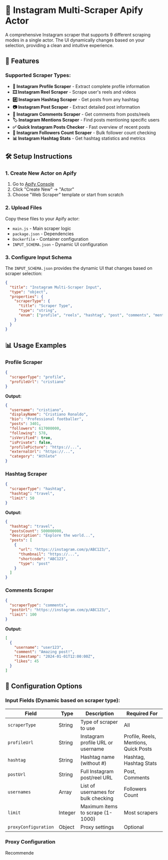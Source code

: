 # 🚀 Instagram Multi-Scraper Apify Actor

A comprehensive Instagram scraper that supports 9 different scraping modes in a single actor. The UI dynamically changes based on your selection, providing a clean and intuitive experience.

## 🎯 Features

### Supported Scraper Types:

- **👤 Instagram Profile Scraper** - Extract complete profile information
- **🎞️ Instagram Reel Scraper** - Scrape user's reels and videos  
- **#️⃣ Instagram Hashtag Scraper** - Get posts from any hashtag
- **📷 Instagram Post Scraper** - Extract detailed post information
- **💬 Instagram Comments Scraper** - Get comments from posts/reels
- **🏷️ Instagram Mentions Scraper** - Find posts mentioning specific users
- **✅ Quick Instagram Posts Checker** - Fast overview of recent posts
- **👥 Instagram Followers Count Scraper** - Bulk follower count checking
- **📊 Instagram Hashtag Stats** - Get hashtag statistics and metrics

## 🛠️ Setup Instructions

### 1. Create New Actor on Apify

1. Go to [Apify Console](https://console.apify.com/)
2. Click "Create New" → "Actor"
3. Choose "Web Scraper" template or start from scratch

### 2. Upload Files

Copy these files to your Apify actor:

- `main.js` - Main scraper logic
- `package.json` - Dependencies
- `Dockerfile` - Container configuration  
- `INPUT_SCHEMA.json` - Dynamic UI configuration

### 3. Configure Input Schema

The `INPUT_SCHEMA.json` provides the dynamic UI that changes based on scraper selection:

```json
{
  "title": "Instagram Multi-Scraper Input",
  "type": "object", 
  "properties": {
    "scraperType": {
      "title": "Scraper Type",
      "type": "string",
      "enum": ["profile", "reels", "hashtag", "post", "comments", "mentions", "quick-posts", "followers-count", "hashtag-stats"]
    }
  }
}
```

## 📊 Usage Examples

### Profile Scraper
```json
{
  "scraperType": "profile",
  "profileUrl": "cristiano"
}
```

**Output:**
```json
{
  "username": "cristiano",
  "displayName": "Cristiano Ronaldo", 
  "bio": "Professional footballer",
  "posts": 3401,
  "followers": 617000000,
  "following": 578,
  "isVerified": true,
  "isPrivate": false,
  "profilePicture": "https://...",
  "externalUrl": "https://...",
  "category": "Athlete"
}
```

### Hashtag Scraper
```json
{
  "scraperType": "hashtag",
  "hashtag": "travel",
  "limit": 50
}
```

**Output:**
```json
{
  "hashtag": "travel",
  "postsCount": 500000000,
  "description": "Explore the world...",
  "posts": [
    {
      "url": "https://instagram.com/p/ABC123/",
      "thumbnail": "https://...",
      "shortcode": "ABC123", 
      "type": "post"
    }
  ]
}
```

### Comments Scraper
```json
{
  "scraperType": "comments",
  "postUrl": "https://instagram.com/p/ABC123/",
  "limit": 100
}
```

**Output:**
```json
[
  {
    "username": "user123",
    "comment": "Amazing post!",
    "timestamp": "2024-01-01T12:00:00Z",
    "likes": 45
  }
]
```

## 🔧 Configuration Options

### Input Fields (Dynamic based on scraper type):

| Field | Type | Description | Required For |
|-------|------|-------------|-------------|
| `scraperType` | String | Type of scraper to use | All |
| `profileUrl` | String | Instagram profile URL or username | Profile, Reels, Mentions, Quick Posts |
| `hashtag` | String | Hashtag name (without #) | Hashtag, Hashtag Stats |
| `postUrl` | String | Full Instagram post/reel URL | Post, Comments |
| `usernames` | Array | List of usernames for bulk checking | Followers Count |
| `limit` | Integer | Maximum items to scrape (1-1000) | Most scrapers |
| `proxyConfiguration` | Object | Proxy settings | Optional |

### Proxy Configuration

Recommende